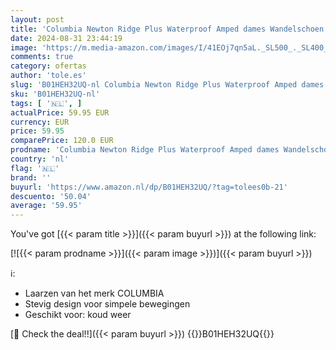 ```yaml
---
layout: post
title: 'Columbia Newton Ridge Plus Waterproof Amped dames Wandelschoen Spoor  Braun Elk X Mountain Red   39.5 EU'
date: 2024-08-31 23:44:19
image: 'https://m.media-amazon.com/images/I/41EOj7qn5aL._SL500_._SL400_.jpg'
comments: true
category: ofertas
author: 'tole.es'
slug: 'B01HEH32UQ-nl Columbia Newton Ridge Plus Waterproof Amped dames...'
sku: 'B01HEH32UQ-nl'
tags: [ '🇳🇱', ]
actualPrice: 59.95 EUR
currency: EUR
price: 59.95
comparePrice: 120.0 EUR
prodname: 'Columbia Newton Ridge Plus Waterproof Amped dames Wandelschoen Spoor  Braun Elk X Mountain Red   39.5 EU'
country: 'nl'
flag: '🇳🇱'
brand: ''
buyurl: 'https://www.amazon.nl/dp/B01HEH32UQ/?tag=tolees0b-21'
descuento: '50.04'
average: '59.95'
---
```


You've got [{{< param title >}}]({{< param buyurl >}}) at the following link:

[![{{< param prodname >}}]({{< param image >}})]({{< param buyurl >}})

ℹ️:

- Laarzen van het merk COLUMBIA
- Stevig design voor simpele bewegingen
- Geschikt voor: koud weer

[🛒 Check the deal!!]({{< param buyurl >}})
{{<world>}}B01HEH32UQ{{</world>}}
